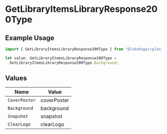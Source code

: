 # GetLibraryItemsLibraryResponse200Type

## Example Usage

```typescript
import { GetLibraryItemsLibraryResponse200Type } from "@lukehagar/plexjs/sdk/models/operations";

let value: GetLibraryItemsLibraryResponse200Type =
  GetLibraryItemsLibraryResponse200Type.Background;
```

## Values

| Name          | Value         |
| ------------- | ------------- |
| `CoverPoster` | coverPoster   |
| `Background`  | background    |
| `Snapshot`    | snapshot      |
| `ClearLogo`   | clearLogo     |
